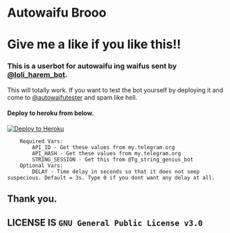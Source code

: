 # Autowaifu Brooo
# Give me a like if you like this!!

### This is a userbot for autowaifu ing waifus sent by [@loli_harem_bot](https://t.me/loli_harem_bot).

This will totally work. If you want to test the bot yourself by deploying it and come to [@autowaifutester](https://t.me/autowaifutester) and spam like hell. 

#### Deploy to heroku from below.
[![Deploy to Heroku](https://www.herokucdn.com/deploy/button.svg)](https://heroku.com/deploy?template=https://github.com/Kgf123/Telegram-Autowaifu)

```
    Required Vars:
        API_ID - Get these values from my.telegram.org
        API_HASH - Get these values from my.telegram.org
        STRING_SESSION - Get this from @Tg_string_genius_bot
    Optional Vars:
        DELAY - Time delay in seconds so that it does not seep suspecious. Default = 3s. Type 0 if you dont want any delay at all.
```

## __Thank you.__
## LICENSE IS `GNU General Public License v3.0`

